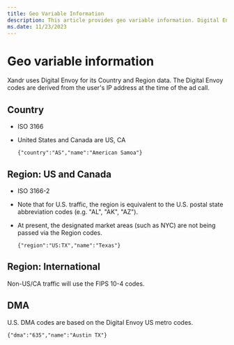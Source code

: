```yaml
---
title: Geo Variable Information
description: This article provides geo variable information. Digital Envoy is used for country and regional data. 
ms.date: 11/23/2023
---
```


# Geo variable information

Xandr uses Digital Envoy for its Country and Region data. The Digital Envoy codes are derived from the user's IP address at the time of the ad call.

## Country

- ISO 3166
- United States and Canada are US, CA

  `{"country":"AS","name":"American Samoa"}`

## Region: US and Canada

- ISO 3166-2
- Note that for U.S. traffic, the region is equivalent to the U.S. postal state abbreviation codes (e.g. "AL", "AK", "AZ").
- At present, the designated market areas (such as NYC) are not being passed via the Region codes.

  `{"region":"US:TX","name":"Texas"}`

## Region: International

Non-US/CA traffic will use the FIPS 10-4 codes.

## DMA

U.S. DMA codes are based on the Digital Envoy US metro codes.

`{"dma":"635","name":"Austin TX"}`
